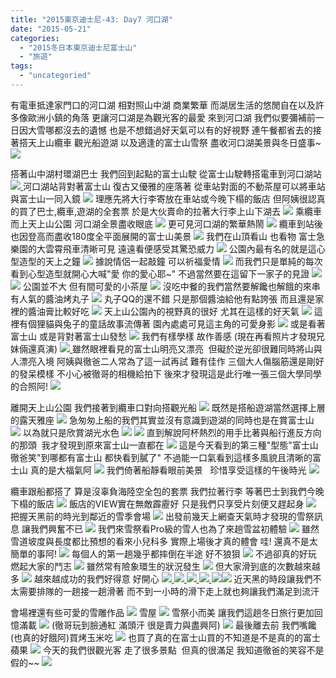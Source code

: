 ```yaml
---
title: "2015東京迪士尼-43: Day7 河口湖"
date: "2015-05-21"
categories: 
  - "2015冬日本東京迪士尼富士山"
  - "旅遊"
tags: 
  - "uncategoried"
---
```


有電車抵達家門口的河口湖 相對照山中湖 商業繁華 而湖居生活的悠閒自在以及許多像歐洲小鎮的角落 更讓河口湖是為觀光客的最愛 來到河口湖 我們似要彌補前一日因大雪哪都沒去的遺憾 也是不想錯過好天氣可以有的好視野 連午餐都省去的接著搭天上山纜車 觀光船遊湖 以及適逢的富士山雪祭 盡收河口湖美景與冬日盛事~ [![](images/16501997430_5ef8f6d070.jpg)](http://flickr.com/photos/33703965@N00/16501997430)

搭著山中湖村環湖巴士 我們回到起點的富士山駛 從富士山駛轉搭電車到河口湖站 ![](images/16501835348_b2f5998213.jpg)[ ](http://flickr.com/photos/33703965@N00/16689427415)河口湖站背對著富士山 復古又優雅的座落著 從車站對面的不動茶屋可以將車站與富士山一同入鏡 ![](images/16688090081_101229b44d.jpg) 理應先將大行李寄放在車站或今晚下榻的飯店 但阿姨很認真的買了巴士,纜車,遊湖的全套票 於是大伙賣命的拉著大行李上山下湖去 [![](images/16502010060_3f6b91b6fd.jpg)](http://flickr.com/photos/33703965@N00/16502010060) 乘纜車而上天上山公園 河口湖全景盡收眼底 [![](images/16688378092_bee252f7e2.jpg)](http://flickr.com/photos/33703965@N00/16688378092) 更可見河口湖的繁華熱鬧 [![](images/16689410535_39c9238f6c.jpg)](http://flickr.com/photos/33703965@N00/16689410535) 纜車到站後也因登高而盡收180度全平面展開的富士山美景 ![](images/16689421925_48d229aff4.jpg) 我們在山頂看山 也看物 富士急樂園的大雲霄飛車清晰可見 遠遠看便感受其驚恐威力 ![](images/16501828188_8e41b0bb45.jpg) 公園內最有名的就是這心型造型的天上之鐘 ![](images/16502022790_03c3e4eb32.jpg) 據說情侶一起敲鐘 可以祈福愛情 ![](images/16501826888_d20ed1bbb7.jpg) 而我們只是單純的每次看到心型造型就開心大喊"愛 你的愛心耶~" 不過當然要在這留下一家子的見證 ![](images/15914892544_e0ed62aa03.jpg) [![](images/16503274959_6d7991527c.jpg)](http://flickr.com/photos/33703965@N00/16503274959) 公園並不大 但有間可愛的小茶屋 [![](images/16688394012_3cbf43cf94.jpg)](http://flickr.com/photos/33703965@N00/16688394012) 沒吃中餐的我們當然要解饞也解餓的來串有人氣的醬油烤丸子 ![](images/16482138447_e3d6a43f6e.jpg) 丸子QQ的還不錯 只是那個醬油給他有點誇張 而且還是家裡的醬油膏比較好吃 [![](images/16502021210_6336412a59.jpg)](http://flickr.com/photos/33703965@N00/16502021210) 天上山公園內的視野真的很好 尤其在這樣的好天氣 [![](images/16503271589_b952fc3f3b.jpg)](http://flickr.com/photos/33703965@N00/16503271589) 這裡有個狸貓與兔子的童話故事流傳著 園內處處可見這主角的可愛身影 [![](images/16663465276_cb91dc5e48.jpg)](http://flickr.com/photos/33703965@N00/16663465276) 或是看著富士山 或是背對著富士山發愁 [![](images/16689415735_ff39e4c2c2.jpg)](http://flickr.com/photos/33703965@N00/16689415735) 我們有樣學樣 故作善感 (現在再看照片才發現兄妹倆還真演) ![](images/16501820118_0c3ed20006.jpg)[ ](http://flickr.com/photos/33703965@N00/16689410985)雖然眼裡看見的富士山明亮又漂亮  但礙於逆光卻很難同時將山與人漂亮入境 阿姨與徹爸二人常為了這一試再試 難有佳作 三個大人傷腦筋還是剛好的發呆模樣 不小心被徹哥的相機給拍下 後來才發現這是此行唯一張三個大學同學的合照阿! [![](images/16689401635_ebebc0665b.jpg)](http://flickr.com/photos/33703965@N00/16689401635)

離開天上山公園 我們接著到纜車口對向搭觀光船 ![](images/16688321092_054810de10.jpg) 既然是搭船遊湖當然選擇上層的露天雅座 ![](images/16067071244_41bcfc1ba6.jpg) 急匆匆上船的我們其實並沒有意識到遊湖的同時也是在賞富士山 [![](images/16689396635_d9aca721ce.jpg)](http://flickr.com/photos/33703965@N00/16689396635) 以為就只是欣賞湖光水色 [![](images/16688062391_ac8f1b27f5.jpg)](http://flickr.com/photos/33703965@N00/16663446596) [![](images/16069434543_cf9ae6360e.jpg)](http://flickr.com/photos/33703965@N00/16069434543) 直到解說阿杯熱烈的用手比著與船行進反方向的那頭  我才發現到原來富士山一直都在 [![](images/16067068064_6c5ff743ff.jpg)](http://flickr.com/photos/33703965@N00/16067068064) 這是今天看到的第三種"型態"富士山  徹爸笑"到哪都有富士山 都快看到膩了" 不過能一口氣看到這樣多風貌且清晰的富士山 真的是大福氣阿 [![](images/16501995690_b8ff4b1ae7.jpg)](http://flickr.com/photos/33703965@N00/16501995690) [](http://flickr.com/photos/33703965@N00/16067068064)我們倚著船靜看眼前美景   珍惜享受這樣的午後時光 ![](images/16350012360_9a82540bab.jpg) 

纜車跟船都搭了 算是沒辜負海陸空全包的套票 我們拉著行李 等著巴士到我們今晚下榻的飯店 ![](images/16069432423_3e6a1ffa58.jpg) 飯店的VIEW實在無敵霹靂好 只是我們只享受片刻便又趕起身 ![](images/16501991800_fe9d357236.jpg) 把握天黑前的時光到鄰近的雪季會場 ![](images/16537518255_1fbeb8f9ff.jpg) 出發前幾天上網查天氣時才發現的雪祭訊息 讓我們興奮不已 [![](images/16663437576_9c64bd91f3.jpg)](http://flickr.com/photos/33703965@N00/16663437576) 我們來雪祭看Pro級的雪人也為了來趟雪盆初體驗 [![](images/16688319372_19e7775ced.jpg)](http://flickr.com/photos/33703965@N00/16688319372) 雖然雪道坡度與長度都比預想的看來小兒科多 實際上場後才真的體會 哇! 還真不是太簡單的事阿! ![](images/16503240979_635ffc8208.jpg) 每個人的第一趟幾乎都摔倒在半途 好不狼狽 [![](images/16501790008_a37a44ee4e.jpg)](http://flickr.com/photos/33703965@N00/16501790008) 不過卻真的好玩 燃起大家的鬥志 ![](images/16501789438_fb63ed020d.jpg) 雖然常有險象環生的狀況發生 ![](images/16067057114_ce88380d29.jpg) 但大家滑到底的次數越來越多 ![](images/16067048854_22df3b3526.jpg) 越來越成功的我們好得意 好開心 ![](images/16503243119_0dabc018a0.jpg)[ ![](images/16688351212_dba62c265e.jpg)](http://flickr.com/photos/33703965@N00/16688351212)[ ![](images/16503238089_29ab7be59e.jpg)](http://flickr.com/photos/33703965@N00/16503238089)[ ![](images/16688041701_4b350ffddf.jpg)](http://flickr.com/photos/33703965@N00/16688041701)[ ![](images/16503235749_d36dc65110.jpg)](http://flickr.com/photos/33703965@N00/16503235749)[![](images/16067048404_cb51851994.jpg)](http://flickr.com/photos/33703965@N00/16067048404) 近天黑的時段讓我們不太需要排隊的一趟接一趟滑著 而不到一小時的滑下走上就也夠讓我們滿足到流汗

會場裡還有些可愛的雪雕作品 ![](images/15914938084_5ffc386426.jpg) 雪屋 ![](images/15914935944_e7faf2b266.jpg) 雪祭小而美 讓我們這趟冬日旅行更加回憶滿載 ![](images/16501976690_94a8954ec0.jpg) (徹哥玩到臉通紅 滿頭汗 很是賣力與盡興阿) ![](images/16663427316_80e58545b2.jpg) 最後離去前 我們嘴饞(也真的好餓阿)買烤玉米吃 [![](images/16503230329_9c0143e42f.jpg)](http://flickr.com/photos/33703965@N00/16503230329) 也買了真的在富士山買的不知道是不是真的的富士蘋果 ![](images/16689371925_a2b61659e2.jpg) 今天的我們很觀光客 走了很多景點  但真的很滿足 我知道徹爸的笑容不是假的~~ [![](images/16689370545_fb51e62425.jpg)](http://flickr.com/photos/33703965@N00/16689370545)
